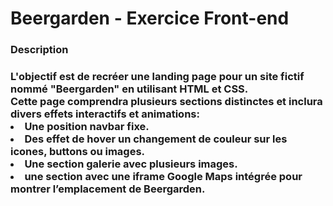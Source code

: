 <h1>Beergarden - Exercice Front-end</h1>
<h3>Description<h3>
L'objectif est de recréer une landing page pour un site fictif nommé "Beergarden" en utilisant HTML et CSS.<br> Cette page comprendra plusieurs sections distinctes et inclura divers effets interactifs et animations:<br>
<li>Une position navbar fixe.</li>
<li>Des effet de hover un changement de couleur  sur les icones, buttons ou images.</li>
<li>Une section galerie avec plusieurs images.</li>
<li>une section avec une iframe Google Maps intégrée pour montrer l’emplacement de Beergarden.</li>
